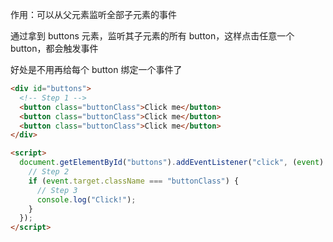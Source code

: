 作用：可以从父元素监听全部子元素的事件

通过拿到 buttons 元素，监听其子元素的所有 button，这样点击任意一个 button，都会触发事件

好处是不用再给每个 button 绑定一个事件了

```html
<div id="buttons">
  <!-- Step 1 -->
  <button class="buttonClass">Click me</button>
  <button class="buttonClass">Click me</button>
  <button class="buttonClass">Click me</button>
</div>

<script>
  document.getElementById("buttons").addEventListener("click", (event) => {
    // Step 2
    if (event.target.className === "buttonClass") {
      // Step 3
      console.log("Click!");
    }
  });
</script>
```
